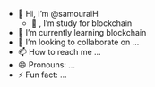 - 👋 Hi, I’m @samouraiH
  - 👋 , I’m study for blockchain 
- 🌱 I’m currently learning blockchain 
- 💞️ I’m looking to collaborate on ...
- 📫 How to reach me ...
- 😄 Pronouns: ...
- ⚡ Fun fact: ...

<!---
samouraiH/samouraiH is a ✨ special ✨ repository because its `README.md` (this file) appears on your GitHub profile.
You can click the Preview link to take a look at your changes.
--->
